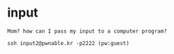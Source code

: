 # input

```
Mom? how can I pass my input to a computer program?

ssh input2@pwnable.kr -p2222 (pw:guest)
```

